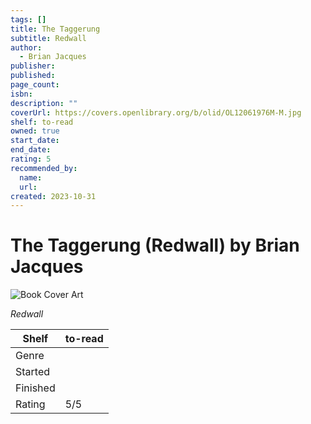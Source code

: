 ```yaml
---
tags: []
title: The Taggerung
subtitle: Redwall
author:
  - Brian Jacques
publisher:
published:
page_count:
isbn:
description: ""
coverUrl: https://covers.openlibrary.org/b/olid/OL12061976M-M.jpg
shelf: to-read
owned: true
start_date:
end_date:
rating: 5
recommended_by:
  name:
  url:
created: 2023-10-31
---
```


# The Taggerung (Redwall) by Brian Jacques

![Book Cover Art](https://covers.openlibrary.org/b/olid/OL12061976M-M.jpg)

_Redwall_

| Shelf | to-read |
| --- | --- |
| Genre |  |
| Started |  |
| Finished |  |
| Rating | 5/5 |

